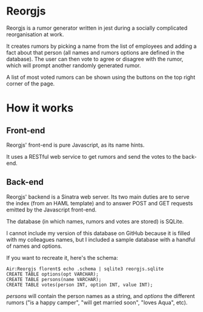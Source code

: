 Reorgjs
=======

Reorgjs is a rumor generator written in jest during a socially complicated reorganisation at work.

It creates rumors by picking a name from the list of employees and adding a fact about that person (all names and rumors options are defined in the database). The user can then vote to agree or disagree with the rumor, which will prompt another randomly generated rumor.

A list of most voted rumors can be shown using the buttons on the top right corner of the page.


How it works
============

Front-end
---------

Reorgjs' front-end is pure Javascript, as its name hints.

It uses a RESTful web service to get rumors and send the votes to the back-end.

Back-end
--------

Reorgjs' backend is a Sinatra web server. Its two main duties are to serve the index (from an HAML template) and to answer POST and GET requests emitted by the Javascript front-end.

The database (in which names, rumors and votes are stored) is SQLite.

I cannot include my version of this database on GitHub because it is filled with my colleagues names, but I included a sample database with a handful of names and options.

If you want to recreate it, here's the schema:

	Air:Reorgjs florent$ echo .schema | sqlite3 reorgjs.sqlite
	CREATE TABLE options(opt VARCHAR);
	CREATE TABLE persons(name VARCHAR);
	CREATE TABLE votes(person INT, option INT, value INT);

*persons* will contain the person names as a string, and *options* the different rumors ("is a happy camper", "will get married soon", "loves Aqua", etc).


